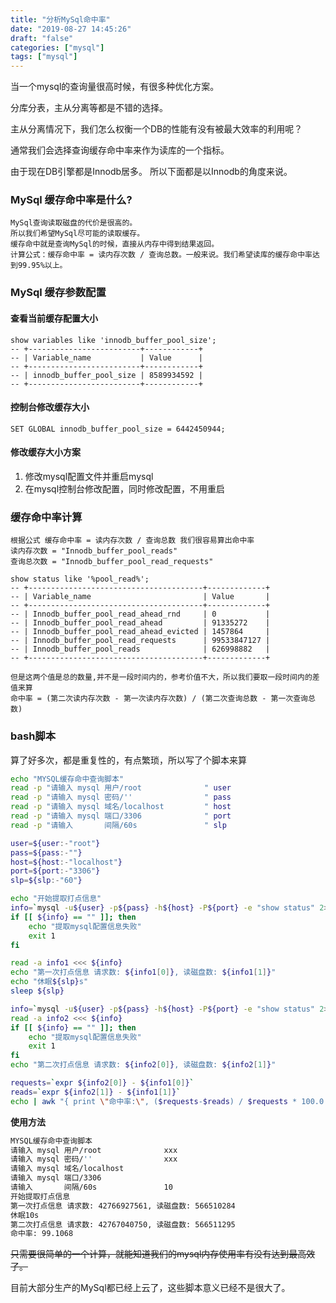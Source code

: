 ```yaml
---
title: "分析MySql命中率"
date: "2019-08-27 14:45:26"
draft: "false"
categories: ["mysql"]
tags: ["mysql"]
---
```


当一个mysql的查询量很高时候，有很多种优化方案。

分库分表，主从分离等都是不错的选择。

主从分离情况下，我们怎么权衡一个DB的性能有没有被最大效率的利用呢？

通常我们会选择查询缓存命中率来作为读库的一个指标。

<!-- more -->

由于现在DB引擎都是Innodb居多。 所以下面都是以Innodb的角度来说。

### MySql 缓存命中率是什么?

    MySql查询读取磁盘的代价是很高的。
    所以我们希望MySql尽可能的读取缓存。
    缓存命中就是查询MySql的时候，直接从内存中得到结果返回。
    计算公式：缓存命中率 = 读内存次数 / 查询总数。一般来说。我们希望读库的缓存命中率达到99.95%以上。

### MySql 缓存参数配置

#### 查看当前缓存配置大小

```mysql
show variables like 'innodb_buffer_pool_size';
-- +-------------------------+------------+
-- | Variable_name           | Value      |
-- +-------------------------+------------+
-- | innodb_buffer_pool_size | 8589934592 |
-- +-------------------------+------------+
```

#### 控制台修改缓存大小

```mysql
SET GLOBAL innodb_buffer_pool_size = 6442450944;
```

#### 修改缓存大小方案

1. 修改mysql配置文件并重启mysql
2. 在mysql控制台修改配置，同时修改配置，不用重启

### 缓存命中率计算

    根据公式 缓存命中率 = 读内存次数 / 查询总数 我们很容易算出命中率
    读内存次数 = "Innodb_buffer_pool_reads"
    查询总次数 = "Innodb_buffer_pool_read_requests"

```mysql
show status like '%pool_read%';
-- +---------------------------------------+-------------+
-- | Variable_name                         | Value       |
-- +---------------------------------------+-------------+
-- | Innodb_buffer_pool_read_ahead_rnd     | 0           |
-- | Innodb_buffer_pool_read_ahead         | 91335272    |
-- | Innodb_buffer_pool_read_ahead_evicted | 1457864     |
-- | Innodb_buffer_pool_read_requests      | 99533847127 |
-- | Innodb_buffer_pool_reads              | 626998882   |
-- +---------------------------------------+-------------+
```

>

    但是这两个值是总的数量,并不是一段时间内的，参考价值不大，所以我们要取一段时间内的差值来算
    命中率 = (第二次读内存次数 - 第一次读内存次数) / (第二次查询总数 - 第一次查询总数)

### bash脚本

算了好多次，都是重复性的，有点繁琐，所以写了个脚本来算

```bash
echo "MYSQL缓存命中查询脚本"
read -p "请输入 mysql 用户/root              " user
read -p "请输入 mysql 密码/''                " pass
read -p "请输入 mysql 域名/localhost         " host
read -p "请输入 mysql 端口/3306              " port
read -p "请输入       间隔/60s               " slp

user=${user:-"root"}
pass=${pass:-""}
host=${host:-"localhost"}
port=${port:-"3306"}
slp=${slp:-"60"}

echo "开始提取打点信息"
info=`mysql -u${user} -p${pass} -h${host} -P${port} -e "show status" 2>/dev/null | egrep 'Innodb_buffer_pool_reads|Innodb_buffer_pool_read_requests' | awk '{print $2}'`
if [[ ${info} == "" ]]; then
    echo "提取mysql配置信息失败"
    exit 1
fi

read -a info1 <<< ${info}
echo "第一次打点信息 请求数: ${info1[0]}, 读磁盘数: ${info1[1]}"
echo "休眠${slp}s"
sleep ${slp}

info=`mysql -u${user} -p${pass} -h${host} -P${port} -e "show status" 2>/dev/null | egrep 'Innodb_buffer_pool_reads|Innodb_buffer_pool_read_requests' | awk '{print $2}'`
read -a info2 <<< ${info}
if [[ ${info} == "" ]]; then
    echo "提取mysql配置信息失败"
    exit 1
fi
echo "第二次打点信息 请求数: ${info2[0]}, 读磁盘数: ${info2[1]}"

requests=`expr ${info2[0]} - ${info1[0]}`
reads=`expr ${info2[1]} - ${info1[1]}`
echo | awk "{ print \"命中率:\", ($requests-$reads) / $requests * 100.0 }"
```

**使用方法**

```bash
MYSQL缓存命中查询脚本
请输入 mysql 用户/root              xxx
请输入 mysql 密码/''                xxx
请输入 mysql 域名/localhost
请输入 mysql 端口/3306
请输入       间隔/60s               10
开始提取打点信息
第一次打点信息 请求数: 42766927561, 读磁盘数: 566510284
休眠10s
第二次打点信息 请求数: 42767040750, 读磁盘数: 566511295
命中率: 99.1068
```

~~只需要很简单的一个计算，就能知道我们的mysql内存使用率有没有达到最高效了。~~

目前大部分生产的MySql都已经上云了，这些脚本意义已经不是很大了。